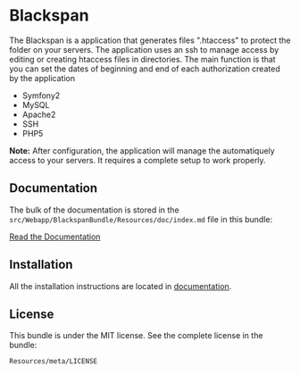 Blackspan
=============

The Blackspan is a application that generates files ".htaccess" to protect the folder on your servers.
The application uses an ssh to manage access by editing or creating htaccess files in directories.
The main function is that you can set the dates of beginning and end of each authorization created by the application

- Symfony2
- MySQL
- Apache2
- SSH
- PHP5


**Note:**
After configuration, the application will manage the automatiquely access to your servers. 
It requires a complete setup to work properly.

Documentation
-------------

The bulk of the documentation is stored in the `src/Webapp/BlackspanBundle/Resources/doc/index.md`
file in this bundle:

[Read the Documentation](src/Webapp/BlackspanBundle/Resources/doc/index.rst)

Installation
------------

All the installation instructions are located in [documentation](https://github.com/).

License
-------

This bundle is under the MIT license. See the complete license in the bundle:

    Resources/meta/LICENSE
